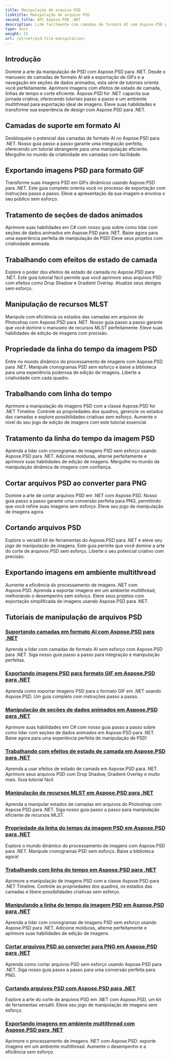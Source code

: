 ```yaml
---
title: Manipulação de arquivo PSD
linktitle: Manipulação de arquivo PSD
second_title: API Aspose.PSD .NET
description: Lide facilmente com camadas de formato AI com Aspose.PSD para .NET. Aprenda a exportar imagens PSD para GIF, manipular seções de dados animadas e manipular estados de camadas.
type: docs
weight: 21
url: /pt/net/psd-file-manipulation/
---
```

## Introdução

Domine a arte da manipulação de PSD com Aspose.PSD para .NET. Desde o manuseio de camadas de formato AI até a exportação de GIFs e a navegação em seções de dados animados, esta série de tutoriais orienta você perfeitamente. Aprimore imagens com efeitos de estado de camada, linhas de tempo e corte eficiente. Aspose.PSD for .NET capacita sua jornada criativa, oferecendo tutoriais passo a passo e um ambiente multithread para exportação ideal de imagens. Eleve suas habilidades e transforme sua experiência de design com Aspose.PSD para .NET.

## Camadas de suporte em formato AI

Desbloqueie o potencial das camadas de formato AI no Aspose.PSD para .NET. Nosso guia passo a passo garante uma integração perfeita, oferecendo um tutorial abrangente para uma manipulação eficiente. Mergulhe no mundo da criatividade em camadas com facilidade.

## Exportando imagens PSD para formato GIF

Transforme suas imagens PSD em GIFs dinâmicos usando Aspose.PSD para .NET. Este guia completo orienta você no processo de exportação com instruções passo a passo. Eleve a apresentação da sua imagem e envolva o seu público sem esforço.

## Tratamento de seções de dados animados

Aprimore suas habilidades em C# com nosso guia sobre como lidar com seções de dados animados em Aspose.PSD para .NET. Baixe agora para uma experiência perfeita de manipulação de PSD! Eleve seus projetos com criatividade animada.

## Trabalhando com efeitos de estado de camada

Explore o poder dos efeitos de estado de camada no Aspose.PSD para .NET. Este guia tutorial fácil permite que você aprimore seus arquivos PSD com efeitos como Drop Shadow e Gradient Overlay. Atualize seus designs sem esforço.

## Manipulação de recursos MLST

Manipule com eficiência os estados das camadas em arquivos do Photoshop com Aspose.PSD para .NET. Nosso guia passo a passo garante que você domine o manuseio de recursos MLST perfeitamente. Eleve suas habilidades de edição de imagens com precisão.

## Propriedade da linha do tempo da imagem PSD

Entre no mundo dinâmico do processamento de imagens com Aspose.PSD para .NET. Manipule cronogramas PSD sem esforço e baixe a biblioteca para uma experiência poderosa de edição de imagens. Liberte a criatividade com cada quadro.

## Trabalhando com linha do tempo

Aprimore a manipulação de imagens PSD com a classe Aspose.PSD for .NET Timeline. Controle as propriedades dos quadros, gerencie os estados das camadas e explore possibilidades criativas sem esforço. Aumente o nível do seu jogo de edição de imagens com este tutorial essencial.

## Tratamento da linha do tempo da imagem PSD

Aprenda a lidar com cronogramas de imagens PSD sem esforço usando Aspose.PSD para .NET. Adicione molduras, alterne perfeitamente e aprimore suas habilidades de edição de imagens. Mergulhe no mundo da manipulação dinâmica de imagens com confiança.

## Cortar arquivos PSD ao converter para PNG

Domine a arte de cortar arquivos PSD em .NET com Aspose.PSD. Nosso guia passo a passo garante uma conversão perfeita para PNG, permitindo que você refine suas imagens sem esforço. Eleve seu jogo de manipulação de imagens agora.

## Cortando arquivos PSD

Explore o versátil kit de ferramentas do Aspose.PSD para .NET e eleve seu jogo de manipulação de imagens. Este guia permite que você domine a arte do corte de arquivos PSD sem esforço. Liberte o seu potencial criativo com precisão.

## Exportando imagens em ambiente multithread

Aumente a eficiência do processamento de imagens .NET com Aspose.PSD. Aprenda a exportar imagens em um ambiente multithread, melhorando o desempenho sem esforço. Eleve seus projetos com exportação simplificada de imagens usando Aspose.PSD para .NET.
## Tutoriais de manipulação de arquivos PSD
### [Suportando camadas em formato AI com Aspose.PSD para .NET](./support-layers-ai-format/)
Aprenda a lidar com camadas de formato AI sem esforço com Aspose.PSD para .NET. Siga nosso guia passo a passo para integração e manipulação perfeitas.
### [Exportando imagens PSD para formato GIF em Aspose.PSD para .NET](./export-psd-to-gif/)
Aprenda como exportar imagens PSD para o formato GIF em .NET usando Aspose.PSD. Um guia completo com instruções passo a passo.
### [Manipulação de seções de dados animados em Aspose.PSD para .NET](./animated-data-sections/)
Aprimore suas habilidades em C# com nosso guia passo a passo sobre como lidar com seções de dados animados em Aspose.PSD para .NET. Baixe agora para uma experiência perfeita de manipulação de PSD!
### [Trabalhando com efeitos de estado de camada em Aspose.PSD para .NET](./layer-state-effects/)
Aprenda a usar efeitos de estado de camada em Aspose.PSD para .NET. Aprimore seus arquivos PSD com Drop Shadow, Gradient Overlay e muito mais. Guia tutorial fácil.
### [Manipulação de recursos MLST em Aspose.PSD para .NET](./mlst-resources/)
Aprenda a manipular estados de camadas em arquivos do Photoshop com Aspose.PSD para .NET. Siga nosso guia passo a passo para manipulação eficiente de recursos MLST.
### [Propriedade da linha do tempo da imagem PSD em Aspose.PSD para .NET](./psd-image-timeline-property/)
Explore o mundo dinâmico do processamento de imagens com Aspose.PSD para .NET. Manipule cronogramas PSD sem esforço. Baixe a biblioteca agora!
### [Trabalhando com linha do tempo em Aspose.PSD para .NET](./timeline/)
Aprimore a manipulação de imagens PSD com a classe Aspose.PSD para .NET Timeline. Controle as propriedades dos quadros, os estados das camadas e libere possibilidades criativas sem esforço.
### [Manipulando a linha do tempo da imagem PSD em Aspose.PSD para .NET](./psd-image-timeline/)
Aprenda a lidar com cronogramas de imagens PSD sem esforço usando Aspose.PSD para .NET. Adicione molduras, alterne perfeitamente e aprimore suas habilidades de edição de imagens.
### [Cortar arquivos PSD ao converter para PNG em Aspose.PSD para .NET](./crop-psd-conversion-png/)
Aprenda como cortar arquivos PSD sem esforço usando Aspose.PSD para .NET. Siga nosso guia passo a passo para uma conversão perfeita para PNG.
### [Cortando arquivos PSD com Aspose.PSD para .NET](./crop-psd-file/)
Explore a arte do corte de arquivos PSD em .NET com Aspose.PSD, um kit de ferramentas versátil. Eleve seu jogo de manipulação de imagens sem esforço.
### [Exportando imagens em ambiente multithread com Aspose.PSD para .NET](./export-images-multi-thread/)
Aprimore o processamento de imagens .NET com Aspose.PSD: exporte imagens em um ambiente multithread. Aumente o desempenho e a eficiência sem esforço.